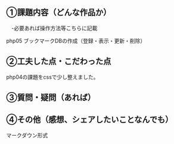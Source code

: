 ## ①課題内容（どんな作品か）
　-必要あれば操作方法等こちらに記載

php05 ブックマークDBの作成（登録・表示・更新・削除）

## ②工夫した点・こだわった点
php04の課題をcssで少し整えました。

## ③質問・疑問（あれば）


## ④その他（感想、シェアしたいことなんでも）

マークダウン形式
